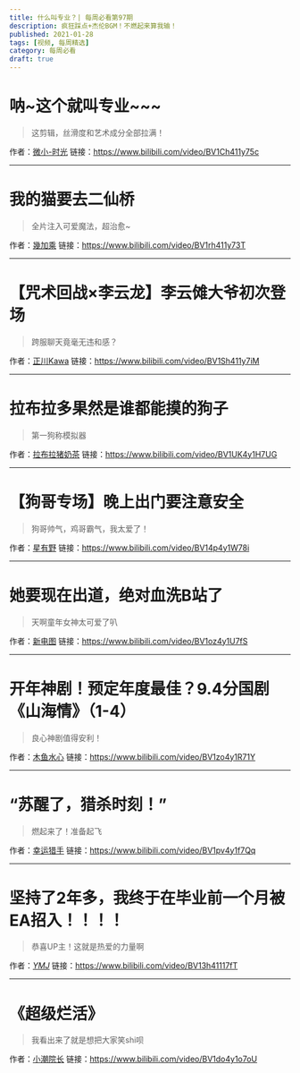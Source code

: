 ```yaml
---
title: 什么叫专业？| 每周必看第97期
description: 疯狂踩点+杰伦BGM！不燃起来算我输！
published: 2021-01-28
tags: [视频, 每周精选]
category: 每周必看
draft: true
---
```


# 呐~这个就叫专业~~~
> 这剪辑，丝滑度和艺术成分全部拉满！

作者：[微小-时光](https://space.bilibili.com/238316459)
链接：https://www.bilibili.com/video/BV1Ch411y75c

---

# 我的猫要去二仙桥
> 全片注入可爱魔法，超治愈~

作者：[幾加乘](https://space.bilibili.com/404216060)
链接：https://www.bilibili.com/video/BV1rh411y73T

---

# 【咒术回战×李云龙】李云傩大爷初次登场
> 跨服聊天竟毫无违和感？

作者：[正川Kawa](https://space.bilibili.com/85637457)
链接：https://www.bilibili.com/video/BV1Sh411y7iM

---

# 拉布拉多果然是谁都能摸的狗子
> 第一狗称模拟器

作者：[拉布拉猪奶茶](https://space.bilibili.com/39357711)
链接：https://www.bilibili.com/video/BV1UK4y1H7UG

---

# 【狗哥专场】晚上出门要注意安全
> 狗哥帅气，鸡哥霸气，我太爱了！

作者：[星有野](https://space.bilibili.com/627888730)
链接：https://www.bilibili.com/video/BV14p4y1W78i

---

# 她要现在出道，绝对血洗B站了
> 天啊童年女神太可爱了叭

作者：[新电图](https://space.bilibili.com/393063099)
链接：https://www.bilibili.com/video/BV1oz4y1U7fS

---

# 开年神剧！预定年度最佳？9.4分国剧《山海情》（1-4）
> 良心神剧值得安利！

作者：[木鱼水心](https://space.bilibili.com/927587)
链接：https://www.bilibili.com/video/BV1zo4y1R71Y

---

# “苏醒了，猎杀时刻！”
> 燃起来了！准备起飞

作者：[幸运猎手](https://space.bilibili.com/496783876)
链接：https://www.bilibili.com/video/BV1pv4y1f7Qq

---

# 坚持了2年多，我终于在毕业前一个月被EA招入！！！！
> 恭喜UP主！这就是热爱的力量啊

作者：[_YMJ_](https://space.bilibili.com/280127123)
链接：https://www.bilibili.com/video/BV13h41117fT

---

# 《超级烂活》
> 我看出来了就是想把大家笑shi呗

作者：[小潮院长](https://space.bilibili.com/5970160)
链接：https://www.bilibili.com/video/BV1do4y1o7oU

